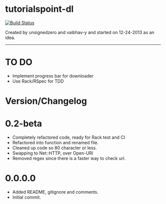 # tutorialspoint-dl  #
[![Build Status](https://travis-ci.org/vaibhav-y/tutorialspoint-dl.png?branch=master)](https://travis-ci.org/vaibhav-y/tutorialspoint-dl)

Created by unsignedzero and vaibhav-y and started on 12-24-2013 as an idea.

------

TO DO
=====
* Implement progress bar for downloader
* Use Rack/RSpec for TDD

# Version/Changelog #

0.2-beta
========
* Completely refactored code, ready for Rack test and CI
* Refactored into function and renamed file.
* Cleaned up code so 80 character or less.
* Swapping to Net::HTTP, over Open-URI
* Removed regex since there is a faster way to check url.
# 0.0.0.0 #
* Added README, gitignore and comments.
* Initial commit.
